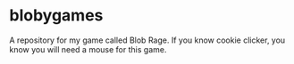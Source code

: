 # blobygames
A repository for my game called Blob Rage.
If you know cookie clicker, you know you will need a mouse for this game.
